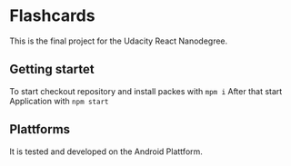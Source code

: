 # Flashcards

This is the final project for the Udacity React Nanodegree.

## Getting startet

To start checkout repository and install packes with `mpm i`
After that start Application with `npm start`

## Plattforms

It is tested and developed on the Android Plattform.
